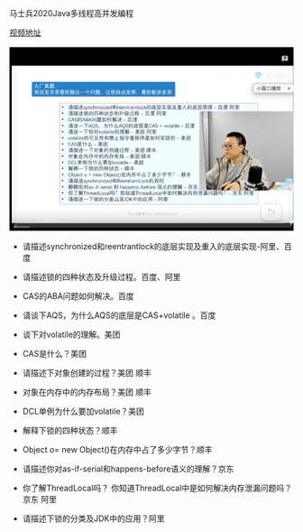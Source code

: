 马士兵2020Java多线程高并发编程

[视频地址](https://www.bilibili.com/video/BV1xK4y1C7aT)

<img src="%E9%A9%AC%E5%A3%AB%E5%85%B5%E9%9D%A2%E8%AF%95%E9%A2%98.assets/image-20201221164107069.png" style="zoom:50%;" />



* 请描述synchronized和reentrantlock的底层实现及重入的底层实现-阿里、百度

* 请描述锁的四种状态及升级过程。百度、阿里

* CAS的ABA问题如何解决。百度

* 请谈下AQS，为什么AQS的底层是CAS+volatile 。百度

* 谈下对volatile的理解。美团

* CAS是什么？美团

* 请描述下对象创建的过程？美团 顺丰

* 对象在内存中的内存布局？美团 顺丰

* DCL单例为什么要加volatile？美团

* 解释下锁的四种状态？顺丰

* Object o= new Object()在内存中占了多少字节？顺丰

* 请描述你对as-if-serial和happens-before语义的理解？京东

* 你了解ThreadLocal吗？ 你知道ThreadLocal中是如何解决内存泄漏问题吗？京东 阿里

* 请描述下锁的分类及JDK中的应用？阿里

  